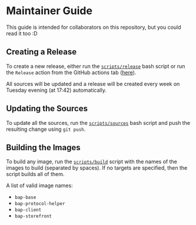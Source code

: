 # Maintainer Guide

This guide is intended for collaborators on this repository, but you could read
it too :D

## Creating a Release

To create a new release, either run the [`scripts/release`](/scripts/release)
bash script or run the `Release` action from the GitHub actions tab
([here](https://github.com/beckn/bap-reference-app/actions)).

All sources will be updated and a release will be created every week on Tuesday
evening (at 17:42) automatically.

## Updating the Sources

To update all the sources, run the [`scripts/sources`](/scripts/sources) bash
script and push the resulting change using `git push`.

## Building the Images

To build any image, run the [`scripts/build`](/scripts/build) script with the
names of the images to build (separated by spaces). If no targets are specified,
then the script builds all of them.

A list of valid image names:

- `bap-base`
- `bap-protocol-helper`
- `bap-client`
- `bap-storefront`
